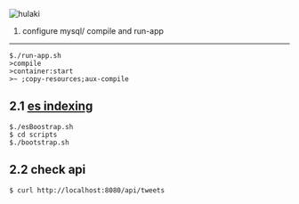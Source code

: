 
![hulaki](https://github.com/iPrayag/moonmarket-sbt/raw/master/hulaki.gif)

1. configure mysql/ compile and run-app
-----------------------------

```
$./run-app.sh
>compile
>container:start
>~ ;copy-resources;aux-compile
```

2.1 [es indexing](https://github.com/iPrayag/moonmarket-sbt/tree/master/scripts)
--------------------------------------------------------------------------------

```
$./esBoostrap.sh
$ cd scripts
$./bootstrap.sh
```

2.2 check api
---------------
```
$ curl http://localhost:8080/api/tweets
```

